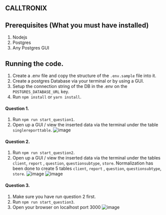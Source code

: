## CALLTRONIX

## Prerequisites (What you must have installed)
1. Nodejs
2. Postgres
3. Any Postgres GUI

## Running the code.
1. Create a .env file and copy the structure of the `.env.sample` file into it.
2. Create a postgres Database via your terminal or by using a GUI.
4. Setup the connection string of the DB in the .env on the `POSTGRES_DATABASE_URL` key.
3. Run `npm install` or `yarn install`.

####  Question 1.
1. Run `npm run start_question1`.
2. Open up a GUI / view the inserted data via the terminal under the table `singlereporttable`.
![image](https://user-images.githubusercontent.com/12128153/65558660-606a7000-df40-11e9-966e-249a14a68730.png)


#### Question 2.
1. Run `npm run start_question2`.
2. Open up a GUI / view the inserted data via the terminal under the tables `client`, `report` , `question`, `questionsubtype`, `store`. 
   Normalization has been done to create 5 tables `client`, `report` , `question`, `questionsubtype`, `store`.
![image](https://user-images.githubusercontent.com/12128153/65558733-9f002a80-df40-11e9-800c-192884a7104f.png)
![image](https://user-images.githubusercontent.com/12128153/65558747-a45d7500-df40-11e9-9b89-610d05d5452a.png)

#### Question 3.
1. Make sure you have run question 2 first.
2. Run `npm run start_question3`.
3. Open your browser on localhost port 3000
![image](https://user-images.githubusercontent.com/12128153/65558801-c1924380-df40-11e9-970d-67be044fa987.png)
